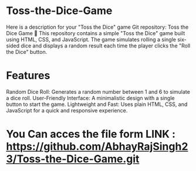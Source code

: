 # Toss-the-Dice-Game
 Here is a description for your "Toss the Dice" game Git repository:  Toss the Dice Game 🎲 This repository contains a simple "Toss the Dice" game built using HTML, CSS, and JavaScript. The game simulates rolling a single six-sided dice and displays a random result each time the player clicks the "Roll the Dice" button.



# Features
Random Dice Roll: Generates a random number between 1 and 6 to simulate a dice roll.
User-Friendly Interface: A minimalistic design with a single button to start the game.
Lightweight and Fast: Uses plain HTML, CSS, and JavaScript for a quick and responsive experience.

# You Can acces the file form LINK : https://github.com/AbhayRajSingh23/Toss-the-Dice-Game.git
